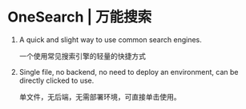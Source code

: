 # OneSearch | 万能搜索

1. A quick and slight way to use common search engines.
   
   一个使用常见搜索引擎的轻量的快捷方式

3. Single file, no backend, no need to deploy an environment, can be directly clicked to use.
   
   单文件，无后端，无需部署环境，可直接单击使用。
